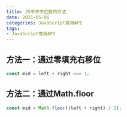 ```yaml
---
title: JS中求中位数的方法
date: 2021-05-06
categories: JavaScript常用API
tags: 
- JavaScript常用API
---
```

## 方法一：通过零填充右移位
```js
const mid = left + right >>> 1;
```
## 方法二：通过Math.floor
```js
const mid = Math.floor((left + right) / 2);
```